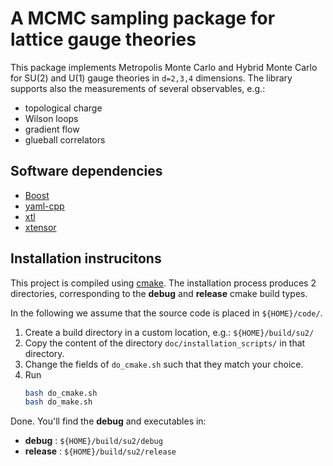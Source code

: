 # A MCMC sampling package for lattice gauge theories

This package implements Metropolis Monte Carlo and Hybrid Monte Carlo
for SU(2) and U(1) gauge theories in `d=2,3,4` dimensions. 
The library supports also the measurements of several observables, e.g.: 

* topological charge
* Wilson loops
* gradient flow
* glueball correlators

## Software dependencies

* [Boost](https://www.boost.org/)
* [yaml-cpp](https://github.com/jbeder/yaml-cpp)
* [xtl](https://github.com/xtensor-stack/xtl)
* [xtensor](https://github.com/xtensor-stack/xtensor)

## Installation instrucitons

This project is compiled using [cmake](https://cmake.org/). The installation process produces 2 directories, corresponding to the **debug** and **release** cmake build types.

In the following we assume that the source code is placed in `${HOME}/code/`.

1. Create a build directory in a custom location, e.g.: `${HOME}/build/su2/`
2. Copy the content of the directory `doc/installation_scripts/` in that directory.
3. Change the fields of `do_cmake.sh` such that they match your choice.
4. Run 
   ``` bash 
   bash do_cmake.sh
   bash do_make.sh
   ```

Done. You'll find the **debug** and executables in:

-  **debug** : `${HOME}/build/su2/debug`
-  **release** : `${HOME}/build/su2/release`

